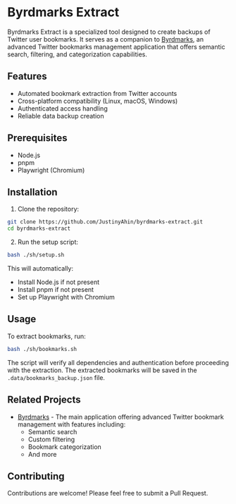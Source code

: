 # Byrdmarks Extract

Byrdmarks Extract is a specialized tool designed to create backups of Twitter user bookmarks. It serves as a companion to [Byrdmarks](/), an advanced Twitter bookmarks management application that offers semantic search, filtering, and categorization capabilities.

## Features

- Automated bookmark extraction from Twitter accounts
- Cross-platform compatibility (Linux, macOS, Windows)
- Authenticated access handling
- Reliable data backup creation

## Prerequisites

- Node.js
- pnpm
- Playwright (Chromium)

## Installation

1. Clone the repository:

```bash
git clone https://github.com/JustinyAhin/byrdmarks-extract.git
cd byrdmarks-extract
```

2. Run the setup script:

```bash
bash ./sh/setup.sh
```

This will automatically:

- Install Node.js if not present
- Install pnpm if not present
- Set up Playwright with Chromium

## Usage

To extract bookmarks, run:

```bash
bash ./sh/bookmarks.sh
```

The script will verify all dependencies and authentication before proceeding with the extraction.
The extracted bookmarks will be saved in the `.data/bookmarks_backup.json` file.

## Related Projects

- [Byrdmarks](/) - The main application offering advanced Twitter bookmark management with features including:
  - Semantic search
  - Custom filtering
  - Bookmark categorization
  - And more

## Contributing

Contributions are welcome! Please feel free to submit a Pull Request.
